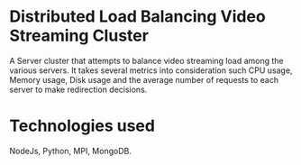 # Distributed Load Balancing Video Streaming Cluster
A Server cluster that attempts to balance video streaming load among the various servers.
It takes several metrics into consideration such CPU usage, Memory usage, Disk usage and the average number of requests to each server to make redirection decisions.<br>

# Technologies used
NodeJs, Python, MPI, MongoDB.

